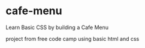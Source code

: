 # cafe-menu
Learn Basic CSS by building a Cafe Menu

project from free code camp using basic html and css
